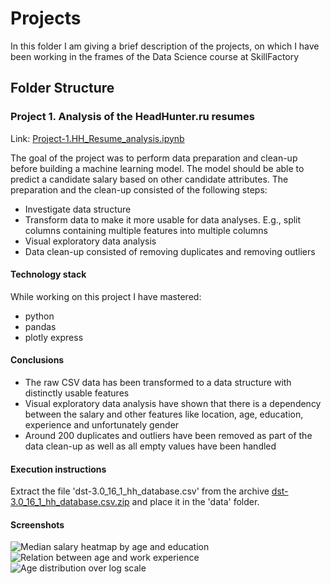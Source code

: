 # Projects
In this folder I am giving a brief description of the projects, on which I have been working in the frames of the Data Science course at SkillFactory

## Folder Structure
### Project 1. Analysis of the HeadHunter.ru resumes
Link: [Project-1.HH_Resume_analysis.ipynb](https://github.com/helios12/DataScienceProjects/blob/main/projects/Project-1.HH_Resume_analysis.ipynb)

The goal of the project was to perform data preparation and clean-up before building a machine learning model. The model should be able to predict a candidate salary based on other candidate attributes. The preparation and the clean-up consisted of the following steps:

* Investigate data structure
* Transform data to make it more usable for data analyses. E.g., split columns containing multiple features into multiple columns
* Visual exploratory data analysis
* Data clean-up consisted of removing duplicates and removing outliers

#### Technology stack
While working on this project I have mastered:

* python
* pandas
* plotly express

#### Conclusions
* The raw CSV data has been transformed to a data structure with distinctly usable features
* Visual exploratory data analysis have shown that there is a dependency between the salary and other features like location, age, education, experience and unfortunately gender
* Around 200 duplicates and outliers have been removed as part of the data clean-up as well as all empty values have been handled

#### Execution instructions
Extract the file 'dst-3.0_16_1_hh_database.csv' from the archive [dst-3.0_16_1_hh_database.csv.zip](https://github.com/helios12/DataScienceProjects/blob/main/data/dst-3.0_16_1_hh_database.csv.zip) and place it in the 'data' folder.

#### Screenshots
![Median salary heatmap by age and education](https://i.imgur.com/uxCl2ez.png) ![Relation between age and work experience](https://i.imgur.com/pfDjL0Y.png) ![Age distribution over log scale](https://i.imgur.com/IILwbR9.png)